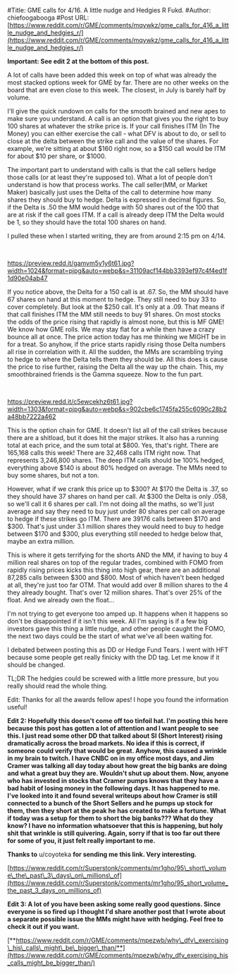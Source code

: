 #Title: GME calls for 4/16. A little nudge and Hedgies R Fukd.
#Author: chiefoogabooga
#Post URL: [https://www.reddit.com/r/GME/comments/mqywkz/gme_calls_for_416_a_little_nudge_and_hedgies_r/](https://www.reddit.com/r/GME/comments/mqywkz/gme_calls_for_416_a_little_nudge_and_hedgies_r/)


**Important:  See edit 2 at the bottom of this post.**

A lot of calls have been added this week on top of what was already the most stacked options week for GME by far.  There are no other weeks on the board that are even close to this week.  The closest, in July is barely half by volume.

I'll give the quick rundown on calls for the smooth brained and new apes to make sure you understand.  A call is an option that gives you the right to buy 100 shares at whatever the strike price is.  If your call finishes ITM (In The Money) you can either exercise the call - what DFV is about to do, or sell to close at the delta between the strike call and the value of the shares.  For example, we're sitting at about $160 right now, so a $150 call would be ITM for about $10 per share, or $1000.

The important part to understand with calls is that the call sellers hedge those calls (or at least they're supposed to).  What a lot of people don't understand is how that process works.  The call seller(MM, or Market Maker) basically just uses the Delta of the call to determine how many shares they should buy to hedge.  Delta is expressed in decimal figures.  So, if the Delta is .50 the MM would hedge with 50 shares out of the 100 that are at risk if the call goes ITM.  If a call is already deep ITM the Delta would be 1, so they should have the total 100 shares on hand.

I pulled these when I started writing, they are from around 2:15 pm on 4/14.

&#x200B;

https://preview.redd.it/gamvm5y1y6t61.jpg?width=1024&format=pjpg&auto=webp&s=31109acf144bb3393ef97c4f4ed1f1d90e04ab47

If you notice above, the Delta for a 150 call is at .67.  So, the MM should have 67 shares on hand at this moment to hedge.  They still need to buy 33 to cover completely.  But look at the $250 call.  It's only at a .09.  That means if that call finishes ITM the MM still needs to buy 91 shares.  On most stocks the odds of the price rising that rapidly is almost none, but this is MF GME!  We know how GME rolls.  We may stay flat for a while then have a crazy bounce all at once.  The price action today has me thinking we MIGHT be in for a treat.  So anyhow, if the price starts rapidly rising those Delta numbers all rise in correlation with it.  All the sudden, the MMs are scrambling trying to hedge to where the Delta tells them they should be.   All this does is cause the price to rise further, raising the Delta all the way up the chain.  This, my smoothbrained friends is the Gamma squeeze.  Now to the fun part.

&#x200B;

https://preview.redd.it/c5ewcekhz6t61.jpg?width=1303&format=pjpg&auto=webp&s=902cbe6c1745fa255c6090c28b2a48bb7222a462

This is the option chain for GME.  It doesn't list all of the call strikes because there are a shitload, but it does hit the major strikes.  It also has a running total at each price, and the sum total at $800.  Yes, that's right.  There are 165,168 calls this week!  There are 32,468 calls ITM right now.  That represents 3,246,800 shares.  The deep ITM calls should be 100% hedged, everything above $140 is about 80% hedged on average.  The MMs need to buy some shares, but not a ton.

However, what if we crank this price up to $300?  At $170 the Delta is .37, so they should have 37 shares on hand per call.  At $300 the Delta is only .058, so we'll call it 6 shares per call.  I'm not doing all the maths, so we'll just average and say they need to buy just under 80 shares per call on average to hedge if these strikes go ITM.  There are 39176 calls between $170 and $300.  That's just under 3.1 million shares they would need to buy to hedge between $170 and $300, plus everything still needed to hedge below that, maybe an extra million.

This is where it gets terrifying for the shorts AND the MM, if having to buy 4 million real shares on top of the regular trades, combined with FOMO from rapidly rising prices kicks this thing into high gear, there are an additional 87,285 calls between $300 and $800.  Most of which haven't been hedged at all, they're just too far OTM.  That would add over 8 million shares to the 4 they already bought.  That's over 12 million shares.  That's over 25% of the float.  And we already own the float...

I'm not trying to get everyone too amped up.  It happens when it happens so don't be disappointed if it isn't this week.  All I'm saying is if a few big investors gave this thing a little nudge, and other people caught the FOMO, the next two days could be the start of what we've all been waiting for.

I debated between posting this as DD or Hedge Fund Tears.  I went with HFT because some people get really finicky with the DD tag.  Let me know if it should be changed.

TL;DR  The hedgies could be screwed with a little more pressure, but you really should read the whole thing.

Edit:  Thanks for all the awards fellow apes!  I hope you found the information useful!

**Edit 2:  Hopefully this doesn't come off too tinfoil hat.  I'm posting this here because this post has gotten a lot of attention and I want people to see this.  I just read some other DD that talked about SI (Short Interest) rising dramatically across the broad markets.  No idea if this is correct, if someone could verify that would be great.  Anyhow, this caused a wrinkle in my brain to twitch.  I have CNBC on in my office most days, and Jim Cramer was talking all day today about how great the big banks are doing and what a great buy they are.  Wouldn't shut up about them.  Now, anyone who has invested in stocks that Cramer pumps knows that they have a bad habit of losing money in the following days.  It has happened to me.  I've looked into it and found several writeups about how Cramer is still connected to a bunch of the Short Sellers and he pumps up stock for them, then they short at the peak he has created to make a fortune.  What if today was a setup for them to short the big banks???  What do they know?  I have no information whatsoever that this is happening, but holy shit that wrinkle is still quivering.  Again, sorry if that is too far out there for some of you, it just felt really important to me.**

**Thanks to** u/coyoteka **for sending me this link.  Very interesting.**

[https://www.reddit.com/r/Superstonk/comments/mr1gho/95\_short\_volume\_the\_past\_3\_days\_on\_millions\_of](https://www.reddit.com/r/Superstonk/comments/mr1gho/95_short_volume_the_past_3_days_on_millions_of)

**Edit 3:  A lot of you have been asking some really good questions.  Since everyone is so fired up I thought I'd share another post that I wrote about a separate possible issue the MMs might have with hedging.  Feel free to check it out if you want.**

[**https://www.reddit.com/r/GME/comments/mpezwb/why\_dfv\_exercising\_his\_calls\_might\_be\_bigger\_than/**](https://www.reddit.com/r/GME/comments/mpezwb/why_dfv_exercising_his_calls_might_be_bigger_than/)

&#x200B;